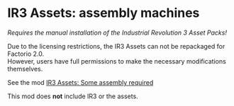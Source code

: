 # IR3 Assets: assembly machines

*Requires the manual installation of the Industrial Revolution 3 Asset Packs!*

Due to the licensing restrictions, the IR3 Assets can not be repackaged for Factorio 2.0.  
However, users have full permissions to make the necessary modifications themselves.  

See the mod [IR3 Assets: Some assembly required](https://mods.factorio.com/mod/IR3_Assets_some_assembly_required)

This mod does **not** include IR3 or the assets.  
